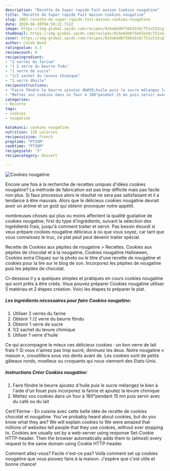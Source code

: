 ```yaml
---
description: "Recette de Super rapide Fait maison Cookies nougatine"
title: "Recette de Super rapide Fait maison Cookies nougatine"
slug: 1067-recette-de-super-rapide-fait-maison-cookies-nougatine
date: 2020-06-30T04:59:21.712Z
image: https://img-global.cpcdn.com/recipes/824a6dd6f5b81b3d/751x532cq70/cookies-nougatine-photo-principale-de-la-recette.jpg
thumbnail: https://img-global.cpcdn.com/recipes/824a6dd6f5b81b3d/751x532cq70/cookies-nougatine-photo-principale-de-la-recette.jpg
cover: https://img-global.cpcdn.com/recipes/824a6dd6f5b81b3d/751x532cq70/cookies-nougatine-photo-principale-de-la-recette.jpg
author: Caleb Wood
ratingvalue: 4.3
reviewcount: 8
recipeingredient:
- "2 verres du farine"
- "1 2 verre du beurre fndu"
- "1 verre de sucre"
- "1/2 sachet du levure chimique"
- "1 verre dhuile"
recipeinstructions:
- "Faire fôndre le beurre ajoutez d&#39;huile puis le sucre mélangez le bien à l&#39;aide d&#39;un fouet puis incorporez la farine et ajoutez la levure chimique"
- "Mettez vos cookies dans un four à 180°pendant 15 mn puis servir avec du café ou du lait"
categories:
- Recette
tags:
- cookies
- nougatine

katakunci: cookies nougatine 
nutrition: 120 calories
recipecuisine: French
preptime: "PT35M"
cooktime: "PT36M"
recipeyield: "3"
recipecategory: Dessert

---
```



![Cookies nougatine](https://img-global.cpcdn.com/recipes/824a6dd6f5b81b3d/751x532cq70/cookies-nougatine-photo-principale-de-la-recette.jpg)

Encore une fois à la recherche de recettes uniques d'idées cookies nougatine? La méthode de fabrication est pas trop difficile mais pas facile non plus. Si faux processus alors le résultat ne sera pas satisfaisant et il a tendance à être mauvais. Alors que le délicieux cookies nougatine devrait avoir un arôme et un goût qui obtenir provoquer notre appétit.

nombreuses choses qui plus ou moins affectent la qualité gustative de cookies nougatine, first du type d'ingrédients, suivant la sélection des ingrédients frais, jusqu'à comment traiter et servir. Pas besoin étourdi si veux prépare cookies nougatine délicieux à où que vous soyez, car tant que vous connaissez le truc, ce plat peut peut devenir traiter spécial.

Recette de Cookies aux pépites de nougatine &gt; Recettes. Cookies aux pépites de chocolat et à la nougatine, Cookies nougatine Halloween, Cookies extra Cliquez sur la photo ou le titre d&#39;une recette de nougatine et cookies pour la lire sur le blog de son. Incorporez les pépites de nougatine puis les pépites de chocolat.


Ci-dessous il y a quelques simples et pratiques en cours cookies nougatine qui sont prêts à être créés. Vous pouvez préparer Cookies nougatine utiliser 5 matériau et 2 étapes création. Voici les étapes to préparer le plat.

<!--inarticleads1-->

##### Les ingrédients nécessaires pour faire Cookies nougatine:

1. Utiliser 2 verres du farine
1. Obtenir 1 /2 verre du beurre fôndu
1. Obtenir 1 verre de sucre
1.  1/2 sachet du levure chimique
1. Utiliser 1 verre d&#39;huile


Ce qui accompagne le mieux ces délicieux cookies : un bon verre de lait frais !! Si vous n&#39;aimez pas trop sucré, diminuez les deux. Notre nougatine « maison », croustillera sous vos dents avant de. Les cookies sont de petits gâteaux ronds, moelleux ou croquants qui nous viennent des Etats-Unis. 

<!--inarticleads2-->

##### Instructions Créer Cookies nougatine:

1. Faire fôndre le beurre ajoutez d&#39;huile puis le sucre mélangez le bien à l&#39;aide d&#39;un fouet puis incorporez la farine et ajoutez la levure chimique
1. Mettez vos cookies dans un four à 180°pendant 15 mn puis servir avec du café ou du lait


Certi&#39;Ferme - En cuisine avec cette belle idée de recette de cookies chocolat et nougatine. You&#39;ve probably heard about cookies, but do you know what they are? We will explain cookies to We were amazed that millions of websites tell people that they use cookies, without ever stopping to. Cookies are usually set by a web-server using response Set-Cookie HTTP-header. Then the browser automatically adds them to (almost) every request to the same domain using Cookie HTTP-header. 


Comment allez-vous? Facile n'est-ce pas? Voilà comment set up cookies nougatine que vous pouvez faire à la maison. J'espère que c'est utile et bonne chance!
